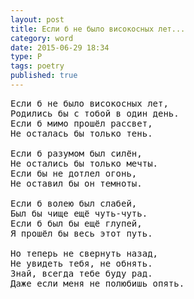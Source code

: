 ```yaml
---
layout: post
title: Если б не было високосных лет...
category: word
date: 2015-06-29 18:34
type: P
tags: poetry
published: true
---
```


<pre>
Если б не было високосных лет,
Родились бы с тобой в один день.
Если б мимо прошёл рассвет,
Не осталась бы только тень.

Если б разумом был силён,
Не остались бы только мечты.
Если бы не дотлел огонь,
Не оставил бы он темноты.

Если б волею был слабей,
Был бы чище ещё чуть-чуть.
Если б был бы ещё глупей,
Я прошёл бы весь этот путь.

Но теперь не свернуть назад,
Не увидеть тебя, не обнять.
Знай, всегда тебе буду рад.
Даже если меня не полюбишь опять.
</pre>
